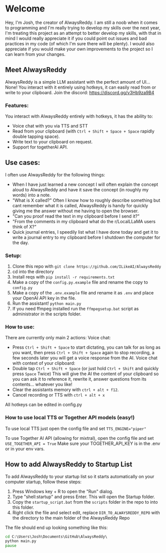 # Welcome
Hey, I'm Josh, the creator of AlwaysReddy. I am still a noob when it comes to programming and I'm really trying to develop my skills over the next year, I'm treating this project as an attempt to better develop my skills, with that in mind I would really appreciate it if you could point out issues and bad practices in my code (of which I'm sure there will be plenty). I would also appreciate if you would make your own improvements to the project so I can learn from your changes.

## Meet AlwaysReddy 
AlwaysReddy is a simple LLM assistant with the perfect amount of UI... None!
You interact with it entirely using hotkeys, it can easily read from or write to your clipboard.
Join the discord: https://discord.gg/v3Hb9za9B4

### Features:
You interact with AlwaysReddy entirely with hotkeys, it has the ability to:
- Voice chat with you via TTS and STT
- Read from your clipboard (with `Ctrl + Shift + Space + Space` rapidly double tapping space).
- Write text to your clipboard on request.
- Support for togetherAI API.

## Use cases:
I often use AlwaysReddy for the following things:
- When I have just learned a new concept I will often explain the concept aloud to AlwaysReddy and have it save the concept (in roughly my words) into a note.
- "What is X called?" Often I know how to roughly describe something but cant remember what it is called, AlwaysReddy is handy for quickly giving me the answer without me having to open the browser.
- "Can you proof read the text in my clipboard before I send it?"
- "From the comments in my clipboard what do the r/LocalLLaMA users think of X?"
- Quick journal entries, I speedily list what I have done today and get it to write a journal entry to my clipboard before I shutdown the computer for the day.

### Setup: 
1. Clone this repo with `git clone https://github.com/ILikeAI/AlwaysReddy` 
2. cd into the directory
3. Install reqs with `pip install -r requirements.txt`
4. Make a copy of the `config.py.example` file and rename the copy to `config.py`
5. Make a copy of the `.env.example` file and rename it as `.env` and place your OpenAI API key in the file. 
6. Run the assistant! `python main.py`
7. If you need ffmpeg installed run the `ffmpegsetup.bat` script as administrator in the scripts folder.

### How to use:
There are currently only main 2 actions:
Voice chat:
- Press `Ctrl + Shift + Space`  to start dictating, you can talk for as long as you want, then press `Ctrl + Shift + Space` again to stop recording, a few seconds later you will get a voice response from the AI.
Voice chat with context of your clipboard:
- Double tap `Ctrl + Shift + Space` (or just hold `Ctrl + Shift` and quickly press `Space` Twice) This will give the AI the content of your clipboard so you can ask it to reference it, rewrite it, answer questions from its contents... whatever you like! 
- Clear the assistants memory with `ctrl + alt + f12`.
- Cancel recording or TTS with `ctrl + alt + x`

All hotkeys can be edited in config.py

### How to use local TTS or Together API models (easy!)
To use local TTS just open the config file and set `TTS_ENGINE="piper"`

To use Together AI API (allowing for mixtral), open the config file and set `USE_TOGETHER_API = True`
Make sure your TOGETHER_API_KEY is in the .env or in your env vars.

## How to add AlwaysReddy to Startup List
To add AlwaysReddy to your startup list so it starts automatically on your computer startup, follow these steps:
1. Press Windows key + R to open the "Run" dialog.
2. Type "shell:startup" and press Enter. This will open the Startup folder.
3. Copy the `startup_script.bat` from the `scripts` folder in the repo to into this folder.
4. Right click the file and select edit, replace `DIR_TO_ALWAYSREDDY_REPO` with the directory to the main folder of the AlwaysReddy Repo

The file should end up looking something like this:
```cmd
cd C:\Users\Josh\Documents\GitHub\AlwaysReddy\
python main.py
pause
```
